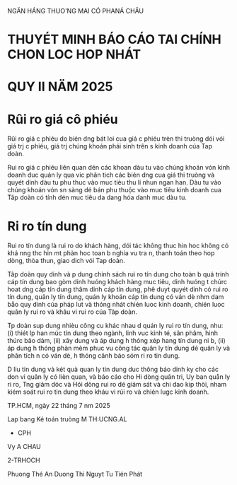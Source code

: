
NGÄN HÁNG THUO'NG MAI CÓ PHANÁ CHÄU
# THUYÉT MINH BÁO CÁO TAI CHÍNH CHON LOC HOP NHÁT

# QUY II NÄM 2025

# Rûi ro giá cô phiéu

Rûi ro giá c phiéu do bién dng bát loi cua giá c phiéu trèn thi truòng dói vói giá trj c phiéu, giá trj chúng khoán phái sinh trên s kinh doanh cúa Tap doàn.

Rui ro giá c phiéu liên quan dén các khoan dàu tu vào chúng khoán vón kinh doanh duc quán ly qua vic phân tich các bién dng cua giá thi truòng và quyét dinh dàu tu phu thuc vào muc tièu thu li nhun ngan han. Dàu tu vào chúng khoán vón sn sàng dé bán phu thuộc vào muc tiêu kinh doanh cua Tâp doàn có tính dén muc tiêu da dang hóa danh muc dàu tu.

# Ri ro tín dung

Rui ro tín dung là rui ro do khách hàng, dói tác không thuc hin hoc không có khá nng thc hin mt phàn hoc toan b nghia vu tra n, thanh toán theo hop dòng, thòa thun, giao dich vói Tap doàn.

Tâp doàn quy dinh và p dung chinh sách rui ro tín dung cho toàn b quá trinh cáp tín dung bao gòm dinh huóng khách hàng muc tiêu, dinh huóng t chúrc hoat dng cáp tín dung thâm dinh cáp tín dung, phê duyt quyét dinh có rui ro tín dung, quân ly tín dung, quán ly khoán cáp tín dung có ván dè nhm dam båo quy dinh cúa pháp lut và thóng nhát chién luoc kinh doanh, chién luoc quân ly rui ro và khâu vi rui ro cúa Tâp doàn.

Tp doàn sup dung nhièu công cu khác nhau d quán ly rui ro tín dung, nhu: (i) thiét lp han múc tín dung theo ngành, linh vuc kinh té, sân phâm, hinh thúrc bâo dám, (ii) xây dung và áp dung h thóng xép hang tín dung ni b, (ii) áp dung h thóng phàn mèm phuc vu công tác quân ly tín dung dé quân ly và phân tích n có ván dè, h thóng cânh báo sóm ri ro tin dung.

D liu tin dung và két quà quan ly tin dung duc thông báo dinh ky cho các don vi quân ly có lièn quan, và báo cáo cho Hi dòng quân tri, Uy ban quån ly ri ro, Tng giám dóc và Hói dòng rui ro dé giám sát và chi dao kip thòi, nham kiém soát rui ro tin dung theo kháu vi rúi ro và chién lugc kinh doanh.

TP.HCM, ngày 22 tháng 7 nm 2025

Lap bang Ké toán truòng M TH:UCNG.AL

* CPH

Vy A CHAU

2-TRHOCH

Phuong Thé An Duong Thi Nguyt Tu Tién Phát

